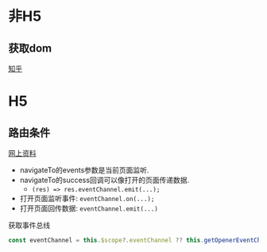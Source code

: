 # 非H5
## 获取dom

[知乎](https://zhuanlan.zhihu.com/p/403039139#:~:text=%E6%88%91%E4%BB%AC%E7%9F%A5%E9%81%93%E5%9C%A8vue%E4%B8%AD%E8%A6%81%E6%83%B3%E6%8B%BF%E5%88%B0dom%E5%85%83%E7%B4%A0%EF%BC%8C%E9%9C%80%E8%A6%81%E5%9C%A8dom%E5%85%83%E7%B4%A0%E6%8C%82%E8%BD%BD%E5%88%B0%E9%A1%B5%E9%9D%A2%E4%B8%8A%E6%89%8D%E5%8F%AF%E4%BB%A5%EF%BC%8C%E4%B9%9F%E5%B0%B1%E6%98%AF%E5%9C%A8mounted%20%28%29%E7%94%9F%E5%91%BD%E5%91%A8%E6%9C%9F%E4%B8%AD%EF%BC%8C%E5%90%8C%E7%90%86%E5%9C%A8uniapp%E4%B8%AD%E9%9C%80%E8%A6%81%E5%9C%A8%E9%A1%B5%E9%9D%A2%E7%94%9F%E5%91%BD%E5%91%A8%E6%9C%9F%E4%B8%ADonReady,%28%29%20%E6%88%96%E8%80%85%E7%BB%84%E4%BB%B6%E5%91%A8%E6%9C%9Fmounted%20%28%29%E5%86%85%E8%8E%B7%E5%8F%96%E6%89%8D%E6%9C%89%E6%95%88)

# H5
## 路由条件
[网上资料](https://blog.51cto.com/u_15920212/5963957#:~:text=uni.navigateTo%20%28OBJECT%29%E2%80%8B%20%E2%80%8B,%E4%BF%9D%E7%95%99%E5%BD%93%E5%89%8D%E9%A1%B5%E9%9D%A2%EF%BC%8C%E8%B7%B3%E8%BD%AC%E5%88%B0%E5%BA%94%E7%94%A8%E5%86%85%E7%9A%84%E6%9F%90%E4%B8%AA%E9%A1%B5%E9%9D%A2%EF%BC%8C%E4%BD%BF%E7%94%A8%E2%80%8B%20%E2%80%8Buni.navigateBack%E2%80%8B%20%E2%80%8B%E5%8F%AF%E4%BB%A5%E8%BF%94%E5%9B%9E%E5%88%B0%E5%8E%9F%E9%A1%B5%E9%9D%A2%E3%80%82)
+ navigateTo的events参数是当前页面监听. 
+ navigateTo的success回调可以像打开的页面传递数据. 
	+ `(res) => res.eventChannel.emit(...);`
+ 打开页面监听事件: `eventChannel.on(...);`
+ 打开页面回传数据: `eventChannel.emit(...)`

获取事件总线
```js
const eventChannel = this.$scope?.eventChannel ?? this.getOpenerEventChannel();
```
